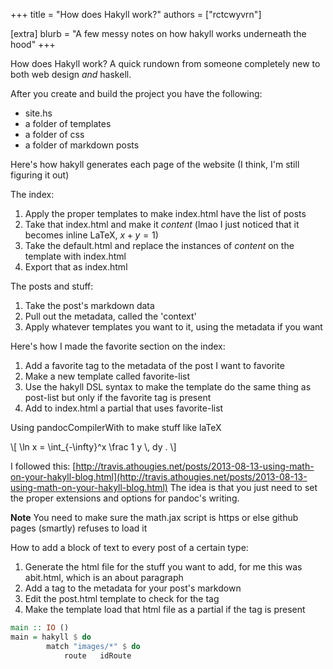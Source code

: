 +++
title = "How does Hakyll work?"
authors = ["rctcwyvrn"]

[extra]
blurb = "A few messy notes on how hakyll works underneath the hood"
+++


How does Hakyll work? A quick rundown from someone completely new to both web design _and_ haskell.

After you create and build the project you have the following:  
- site.hs  
- a folder of templates  
- a folder of css   
- a folder of markdown posts  

Here's how hakyll generates each page of the website (I think, I'm still figuring it out)  

The index:  

1. Apply the proper templates to make index.html have the list of posts  
2. Take that index.html and make it $content$  (lmao I just noticed that it becomes inline LaTeX, $x+y=1$)
3. Take the default.html and replace the instances of $content$ on the template with index.html  
4. Export that as index.html  

The posts and stuff:  

1. Take the post's markdown data  
2. Pull out the metadata, called the 'context'  
3. Apply whatever templates you want to it, using the metadata if you want  

Here's how I made the favorite section on the index: 
  
1. Add a favorite tag to the metadata of the post I want to favorite  
2. Make a new template called favorite-list  
3. Use the hakyll DSL syntax to make the template do the same thing as post-list but only if the favorite tag is present  
4. Add to index.html a partial that uses favorite-list  

Using pandocCompilerWith to make stuff like laTeX

\\[ \\ln x = \\int_{-\\infty}^x \\frac 1 y \\, dy . \\]

I followed this: [http://travis.athougies.net/posts/2013-08-13-using-math-on-your-hakyll-blog.html](http://travis.athougies.net/posts/2013-08-13-using-math-on-your-hakyll-blog.html)
The idea is that you just need to set the proper extensions and options for pandoc's writing. 

**Note**
You need to make sure the math.jax script is https or else github pages (smartly) refuses to load it

How to add a block of text to every post of a certain type:

1. Generate the html file for the stuff you want to add, for me this was abit.html, which is an about paragraph
2. Add a tag to the metadata for your post's markdown
3. Edit the post.html template to check for the tag
4. Make the template load that html file as a partial if the tag is present


```haskell
main :: IO ()
main = hakyll $ do
	    match "images/*" $ do
	        route   idRoute
```